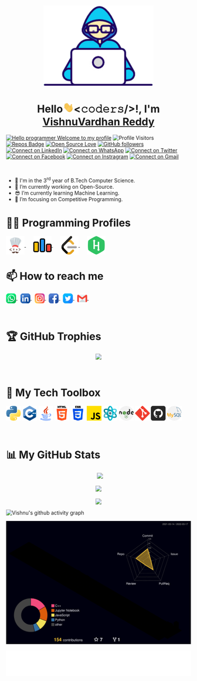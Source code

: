 <p align="center">
  <img src="https://github.com/VishnuVVR-369/VishnuVVR-369/blob/master/Icons/developer1.gif" width="300px">
</p>

<h1 align="center">Hello<img src="https://raw.githubusercontent.com/ABSphreak/ABSphreak/master/gifs/Hi.gif" width="30px" style="max-width:100%;"><𝚌𝚘𝚍𝚎𝚛𝚜/>!, I'm <a href="https://vishnu-1105.github.io/my-portfolio/"> VishnuVardhan Reddy </a> </h1>
<!-- <img src="https://github.com/VishnuVVR-369/VishnuVVR-369/blob/master/Icons/png/developer1.gif" width="50px"> -->

[![Hello programmer Welcome to my profile](https://img.shields.io/badge/Hello,Programmer!-Welcome-orange.svg?style=flat&logo=github)](https://github.com/VishnuVVR-369)
![Profile Visitors](https://komarev.com/ghpvc/?username=VishnuVVR-369&color=green)
[![Repos Badge](https://badges.pufler.dev/repos/VishnuVVR-369)](https://github.com/VishnuVVR-369?tab=repositories)
[![Open Source Love](https://badges.frapsoft.com/os/v1/open-source.svg?v=103)](https://github.com/VishnuVVR-369/The-Complete-FAANG-Preparation)
[![GitHub followers](https://img.shields.io/github/followers/VishnuVVR-369?style=social)](https://github.com/VishnuVVR-369?tab=followers)
[![Connect on LinkedIn](https://img.shields.io/badge/--linkedin?label=LinkedIn&logo=LinkedIn&style=social)](https://www.linkedin.com/in/vishnuvardhan-reddy-ganji/)
[![Connect on WhatsApp](https://img.shields.io/badge/--WhatsApp?label=WhatsApp&logo=WhatsApp&style=social)](https://wa.me/8186886586)
[![Connect on Twitter](https://img.shields.io/badge/--Twitter?label=Twitter&logo=Twitter&style=social)](https://twitter.com/VishnuVVRTech)
[![Connect on Facebook](https://img.shields.io/badge/--Facebook?label=Facebook&logo=Facebook&style=social)](https://www.facebook.com/vishnuvardhanreddy.ganji.56)
[![Connect on Instragram](https://img.shields.io/badge/--Instagram?label=Instagram&logo=Instagram&style=social)](https://www.instagram.com/v_i_s_h_n_u__vvr/)
[![Connect on Gmail](https://img.shields.io/badge/--Gmail?label=Gmail&logo=Gmail&style=social)](mailto:vishnuvardhanganji@gmail.com)

<br>

- 🔭 I'm in the 3<sup>rd</sup> year of B.Tech Computer Science.
- 🌱 I’m currently working on Open-Source.
- 😎 I’m currently learning Machine Learning.
- 🎯 I’m focusing on Competitive Programming.

# 👨‍🎓 Programming Profiles

<a href="https://www.codechef.com/users/vishnu_vvr" target="_blank"><img align="center" src="https://github.com/VishnuVVR-369/VishnuVVR-369/blob/master/Icons/codechef.png"/> </a>
&nbsp;&nbsp;&nbsp;&nbsp;
<a href="https://codeforces.com/profile/Vishnu_1105" target="_blank"><img align="center" src="https://github.com/VishnuVVR-369/VishnuVVR-369/blob/master/Icons/codeforces.png"/> </a>
&nbsp;&nbsp;&nbsp;&nbsp;
<a href="https://leetcode.com/vishnuvardhanganji/" target="_blank"><img align="center" src="https://github.com/VishnuVVR-369/VishnuVVR-369/blob/master/Icons/leetcode.png"/> </a>
&nbsp;&nbsp;&nbsp;&nbsp;
<a href="https://www.hackerrank.com/vishnuvardhanga1" target="_blank"><img align="center" src="https://github.com/VishnuVVR-369/VishnuVVR-369/blob/master/Icons/hackerrank.png"/> </a>

# 📫 How to reach me

<a href="https://wa.me/8186886586" target="_blank"><img align="center" src="https://github.com/VishnuVVR-369/VishnuVVR-369/blob/master/Icons/001-whatsapp.png" width="27px" /> </a>
&nbsp;
<a href="https://www.linkedin.com/in/vishnuvardhan-reddy-ganji/" target="_blank"><img align="center" src="https://github.com/VishnuVVR-369/VishnuVVR-369/blob/master/Icons/002-linkedin.png" width="27px" /> </a>
&nbsp;
<a href="https://www.instagram.com/v_i_s_h_n_u__vvr/" target="_blank"><img align="center" src="https://github.com/VishnuVVR-369/VishnuVVR-369/blob/master/Icons/003-instagram.png" width="27px" /> </a>
&nbsp;
<a href="https://www.facebook.com/vishnuvardhanreddy.ganji.56" target="_blank"><img align="center" src="https://github.com/VishnuVVR-369/VishnuVVR-369/blob/master/Icons/004-facebook.png" alt="Vishnu's Facebook" width="27px" /> </a>
&nbsp;
<a href="https://twitter.com/VishnuVVRTech" target="_blank"><img align="center" src="https://github.com/VishnuVVR-369/VishnuVVR-369/blob/master/Icons/006-twitter.png" width="27px" /> </a>
&nbsp;
<a href="mailto:vishnuvardhanganji@gmail.com"> <img align="center" src="https://github.com/VishnuVVR-369/VishnuVVR-369/blob/master/Icons/007-gmail.png" width="27px"/> </a>
&nbsp;

<br>
<!-- TODO: Add Project Open for Contribution. -->

# 🏆 GitHub Trophies

<p align="center">
  <a href="https://github.com/ryo-ma/github-profile-trophy" target="_blank">
    <img src="https://github-profile-trophy.vercel.app/?username=VishnuVVR-369&column=8&margin-w=15&margin-h=15&theme=onedark"/>
  </a>
</p>

<br>

# 🧰 My Tech Toolbox

<p align="left">
  <code><img src="https://github.com/VishnuVVR-369/VishnuVVR-369/blob/master/Icons/001-python.png" alt="Python" width="40" height="40"/></code>
  <code><img src="https://github.com/VishnuVVR-369/VishnuVVR-369/blob/master/Icons/004-c.png" alt="C++" width="40" height="40"/></code>
  <code><img src="https://github.com/VishnuVVR-369/VishnuVVR-369/blob/master/Icons/005-java.png" alt="Java" width="40" height="40"/></code>
  <code><img src="https://github.com/VishnuVVR-369/VishnuVVR-369/blob/master/Icons/003-html-5.png" alt="HTML5" height="40"/></code>
  <code><img src="https://github.com/VishnuVVR-369/VishnuVVR-369/blob/master/Icons/006-css-3.png" alt="CSS3" height="40"/></code>
  <code><img src="https://github.com/VishnuVVR-369/VishnuVVR-369/blob/master/Icons/002-js.png" alt="JavaScript" width="40" height="40"/></code>
  <code><img src="https://github.com/VishnuVVR-369/VishnuVVR-369/blob/master/Icons/010-structure.png" alt="React" width="40" height="40"/></code>
  <code><img src="https://github.com/VishnuVVR-369/VishnuVVR-369/blob/master/Icons/008-nodejs.png" alt="Node JS" width="40" height="40"/></code>
  <code><img src="https://github.com/AkashSingh3031/AkashSingh3031/blob/AkashSingh3031/images/git-scm-icon.svg" alt="Git" width="40" height="40"/></code>
  <code><img src="https://github.com/VishnuVVR-369/VishnuVVR-369/blob/master/Icons/007-github.png" alt="GitHub" width="40" height="40"/></code>
  <code><img src="https://github.com/VishnuVVR-369/VishnuVVR-369/blob/master/Icons/009-mysql.png" alt="MySql" width="40" height="40"/></code>
</p>

<br>

# 📊 My GitHub Stats

<p align="center">&nbsp;
  <img align="center" src="https://github-readme-stats.vercel.app/api?username=VishnuVVR-369&show_icons=true&hide_border=true&show_owner=true&title_color=FFFF00&theme=dark&custom_title=Cheers 🥂 Programmers! &layout=compact" /><br><br>
  <img align="center" src="https://github-readme-streak-stats.herokuapp.com/?user=VishnuVVR-369&theme=radical&custom_title=streak-stats&hide_border=true&layout=compact" /><br><br>
  <img align="center" src="https://github-profile-summary-cards.vercel.app/api/cards/profile-details?username=VishnuVVR-369&theme=dracula" />
</p>

![Vishnu's github activity graph](https://activity-graph.herokuapp.com/graph?username=VishnuVVR-369&theme=dracula&layout=compact&title_color=FF69B4&hide_border=true&area=true)

![Vishnu's github activity graph](https://github.com/VishnuVVR-369/VishnuVVR-369/blob/master/profile-3d-contrib/profile-night-rainbow.svg)

<!-- TODO: Add MyCertificates. -->

<!-- TODO:Add Social Media Handles. -->

<img align='center' height="70" alt="Thanks" width="100%" src="https://github.com/VishnuVVR-369/VishnuVVR-369/blob/master/Icons/marquee.svg"/>
